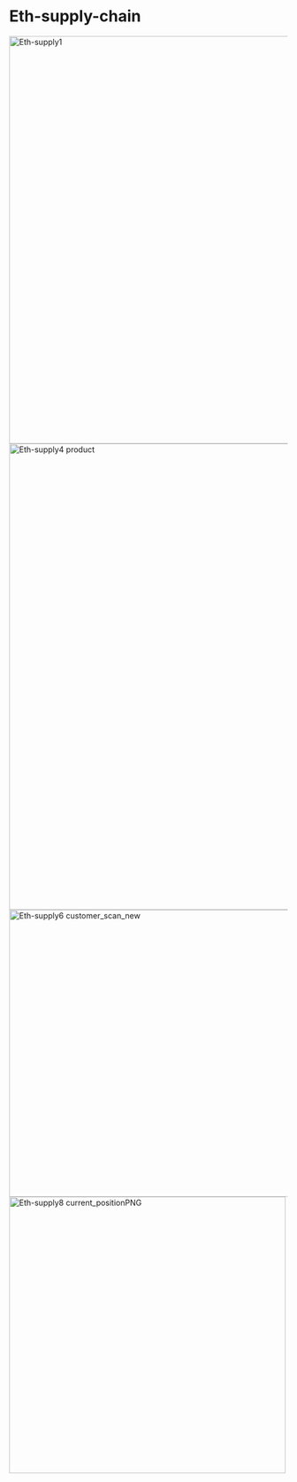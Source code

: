 # Eth-supply-chain
<img width="737" alt="Eth-supply1" src="https://user-images.githubusercontent.com/89600540/131031374-609cbf79-0db1-4e6f-adb6-8785194c2073.PNG">
<img width="843" alt="Eth-supply4 product" src="https://user-images.githubusercontent.com/89600540/131031399-79226cc4-85ac-4924-aa3e-17fa8e83eddf.PNG">
<img width="519" alt="Eth-supply6 customer_scan_new" src="https://user-images.githubusercontent.com/89600540/131031410-c45a08bf-6b88-456f-9e2a-1ff0b3b5a1d7.PNG">
<img width="500" alt="Eth-supply8 current_positionPNG" src="https://user-images.githubusercontent.com/89600540/131048609-80c12972-0e0a-421b-8058-5697def53273.PNG">

